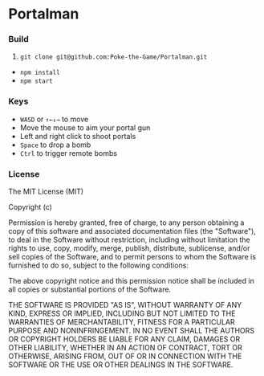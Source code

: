 # Portalman

### Build

1. `git clone git@github.com:Poke-the-Game/Portalman.git`
* `npm install`
* `npm start`


### Keys

* `WASD` or `↑←↓→` to move
* Move the mouse to aim your portal gun
* Left and right click to shoot portals
* `Space` to drop a bomb
* `Ctrl` to trigger remote bombs


### License

The MIT License (MIT)

Copyright (c) <year> <copyright holders>

Permission is hereby granted, free of charge, to any person obtaining a copy
of this software and associated documentation files (the "Software"), to deal
in the Software without restriction, including without limitation the rights
to use, copy, modify, merge, publish, distribute, sublicense, and/or sell
copies of the Software, and to permit persons to whom the Software is
furnished to do so, subject to the following conditions:

The above copyright notice and this permission notice shall be included in
all copies or substantial portions of the Software.

THE SOFTWARE IS PROVIDED "AS IS", WITHOUT WARRANTY OF ANY KIND, EXPRESS OR
IMPLIED, INCLUDING BUT NOT LIMITED TO THE WARRANTIES OF MERCHANTABILITY,
FITNESS FOR A PARTICULAR PURPOSE AND NONINFRINGEMENT. IN NO EVENT SHALL THE
AUTHORS OR COPYRIGHT HOLDERS BE LIABLE FOR ANY CLAIM, DAMAGES OR OTHER
LIABILITY, WHETHER IN AN ACTION OF CONTRACT, TORT OR OTHERWISE, ARISING FROM,
OUT OF OR IN CONNECTION WITH THE SOFTWARE OR THE USE OR OTHER DEALINGS IN
THE SOFTWARE.
